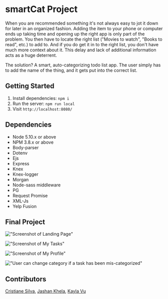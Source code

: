 # smartCat Project 
When you are recommended something it's not always easy to jot it down for later in an organized fashion. Adding the item to your phone or computer ends up taking time and opening up the right app is only part of the problem. You then have to locate the right list ("Movies to watch", "Books to read", etc.) to add to. And if you do get it in to the right list, you don't have much more context about it. This delay and lack of additional information acts as a huge deterrent.

The solution? A smart, auto-categorizing todo list app. The user simply has to add the name of the thing, and it gets put into the correct list.

## Getting Started

1. Install dependencies: `npm i`
2. Run the server: `npm run local`
3. Visit `http://localhost:8080/`

## Dependencies

- Node 5.10.x or above
- NPM 3.8.x or above
- Body-parser
- Dotenv
- Ejs
- Express
- Knex
- Knex-logger
- Morgan
- Node-sass middleware
- PG
- Request Promise
- XML-Js
- Yelp Fusion

## Final Project

!["Screenshot of Landing Page"](https://github.com/cristianeams/smartCat/blob/master/docs/Screen%20Shot%202018-07-02%20at%209.34.17%20AM.png?raw=true)

!["Screenshot of My Tasks"](https://github.com/cristianeams/smartCat/blob/master/docs/Screen%20Shot%202018-07-02%20at%209.36.02%20AM.png?raw=true)

!["Screenshot of My Profile"](https://github.com/cristianeams/smartCat/blob/master/docs/Screen%20Shot%202018-07-02%20at%209.36.21%20AM.png?raw=true)

!["User can change category if a task has been mis-categorized"](https://github.com/cristianeams/smartCat/blob/master/docs/Screen%20Shot%202018-07-02%20at%209.36.31%20AM.png?raw=true)

## Contributors 

[Cristiane Silva](https://github.com/cristianeams/smartCat), 
[Jashan Khela](https://github.com/JashanKhela/smartCat), 
[Kayla Vu](https://github.com/kaylavu)




